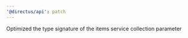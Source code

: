 ```yaml
---
'@directus/api': patch
---
```


Optimized the type signature of the items service collection parameter
